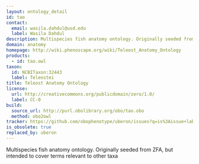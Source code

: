 ```yaml
---
layout: ontology_detail
id: tao
contact:
  email: wasila.dahdul@usd.edu
  label: Wasila Dahdul
description: Multispecies fish anatomy ontology. Originally seeded from ZFA, but intended to cover terms relevant to other taxa
domain: anatomy
homepage: http://wiki.phenoscape.org/wiki/Teleost_Anatomy_Ontology
products:
  - id: tao.owl
taxon:
  id: NCBITaxon:32443
  label: Teleostei
title: Teleost Anatomy Ontology
license:
  url: http://creativecommons.org/publicdomain/zero/1.0/
  label: CC-0
build:
  source_url: http://purl.obolibrary.org/obo/tao.obo
  method: obo2owl
tracker: https://github.com/obophenotype/uberon/issues?q=is%3Aissue+label%3ATAO
is_obsolete: true
replaced_by: uberon
---
```


Multispecies fish anatomy ontology. Originally seeded from ZFA, but intended to cover terms relevant to other taxa

